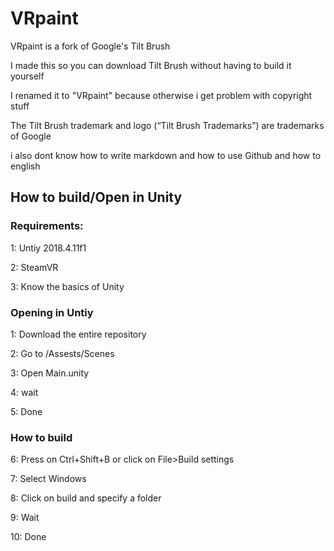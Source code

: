 # VRpaint

VRpaint is a fork of Google's Tilt Brush

I made this so you can download Tilt Brush without having to build it yourself

I renamed it to "VRpaint" because otherwise i get problem with copyright stuff

The Tilt Brush trademark and logo (“Tilt Brush Trademarks”) are trademarks of
Google

i also dont know how to write markdown and how to use Github and how to english

## How to build/Open in Unity

### Requirements:
1: Untiy 2018.4.11f1

2: SteamVR

3: Know the basics of Unity

### Opening in Untiy
1: Download the entire repository

2: Go to /Assests/Scenes

3: Open Main.unity

4: wait

5: Done

### How to build

6: Press on Ctrl+Shift+B or click on File>Build settings

7: Select Windows

8: Click on build and specify a folder

9: Wait

10: Done

